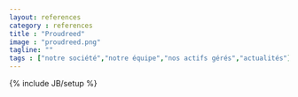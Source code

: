 ```yaml
---
layout: references
category : references
title : "Proudreed"
image : "proudreed.png"
tagline: ""
tags : ["notre société","notre équipe","nos actifs gérés","actualités"]
---
```

{% include JB/setup %}
